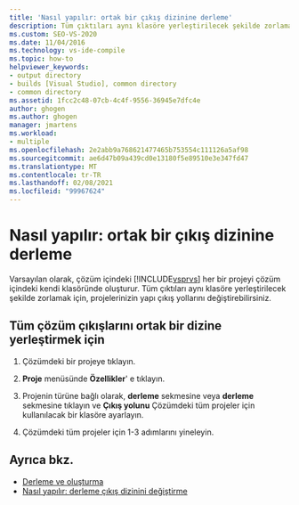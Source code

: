 ```yaml
---
title: 'Nasıl yapılır: ortak bir çıkış dizinine derleme'
description: Tüm çıktıları aynı klasöre yerleştirilecek şekilde zorlamak için, projelerinizin yapı çıkış yollarını nasıl değiştirebileceğinizi öğrenin.
ms.custom: SEO-VS-2020
ms.date: 11/04/2016
ms.technology: vs-ide-compile
ms.topic: how-to
helpviewer_keywords:
- output directory
- builds [Visual Studio], common directory
- common directory
ms.assetid: 1fcc2c48-07cb-4c4f-9556-36945e7dfc4e
author: ghogen
ms.author: ghogen
manager: jmartens
ms.workload:
- multiple
ms.openlocfilehash: 2e2abb9a768621477465b753554c111126a5af98
ms.sourcegitcommit: ae6d47b09a439cd0e13180f5e89510e3e347fd47
ms.translationtype: MT
ms.contentlocale: tr-TR
ms.lasthandoff: 02/08/2021
ms.locfileid: "99967624"
---
```

# <a name="how-to-build-to-a-common-output-directory"></a>Nasıl yapılır: ortak bir çıkış dizinine derleme

Varsayılan olarak, çözüm içindeki [!INCLUDE[vsprvs](../code-quality/includes/vsprvs_md.md)] her bir projeyi çözüm içindeki kendi klasöründe oluşturur. Tüm çıktıları aynı klasöre yerleştirilecek şekilde zorlamak için, projelerinizin yapı çıkış yollarını değiştirebilirsiniz.

## <a name="to-place-all-solution-outputs-in-a-common-directory"></a>Tüm çözüm çıkışlarını ortak bir dizine yerleştirmek için

1. Çözümdeki bir projeye tıklayın.

2. **Proje** menüsünde **Özellikler**' e tıklayın.

3. Projenin türüne bağlı olarak, **derleme** sekmesine veya **derleme** sekmesine tıklayın ve **Çıkış yolunu** Çözümdeki tüm projeler için kullanılacak bir klasöre ayarlayın.

4. Çözümdeki tüm projeler için 1-3 adımlarını yineleyin.

## <a name="see-also"></a>Ayrıca bkz.

- [Derleme ve oluşturma](../ide/compiling-and-building-in-visual-studio.md)
- [Nasıl yapılır: derleme çıkış dizinini değiştirme](../ide/how-to-change-the-build-output-directory.md)